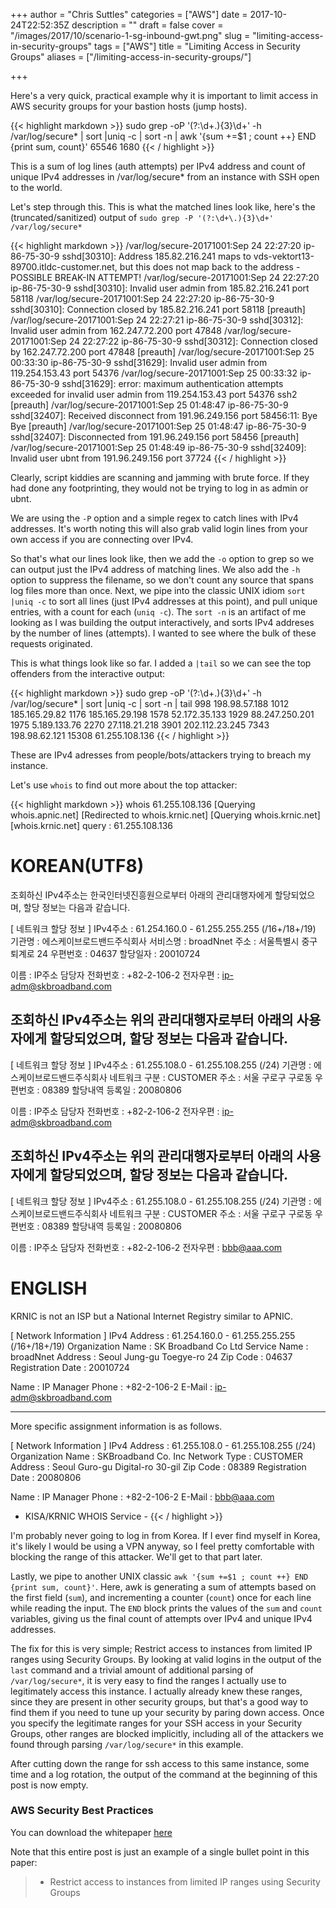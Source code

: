 +++
author = "Chris Suttles"
categories = ["AWS"]
date = 2017-10-24T22:52:35Z
description = ""
draft = false
cover = "/images/2017/10/scenario-1-sg-inbound-gwt.png"
slug = "limiting-access-in-security-groups"
tags = ["AWS"]
title = "Limiting Access in Security Groups"
aliases = ["/limiting-access-in-security-groups/"]

+++


Here's a very quick, practical example why it is important to limit access in AWS security groups for your bastion hosts (jump hosts). 

{{< highlight markdown >}}
sudo grep -oP '(?:\d+\.){3}\d+' -h /var/log/secure* | sort |uniq -c | sort -n | awk '{sum +=$1 ; count ++} END {print sum, count}'
65546 1680
{{< / highlight >}}

This is a sum of log lines (auth attempts) per IPv4 address and count of unique IPv4 addresses in /var/log/secure* from an instance with SSH open to the world.

Let's step through this. This is what the matched lines look like, here's the (truncated/sanitized) output of `sudo grep -P '(?:\d+\.){3}\d+'  /var/log/secure*`

{{< highlight markdown >}}
/var/log/secure-20171001:Sep 24 22:27:20 ip-86-75-30-9 sshd[30310]: Address 185.82.216.241 maps to vds-vektort13-89700.itldc-customer.net, but this does not map back to the address - POSSIBLE BREAK-IN ATTEMPT!
/var/log/secure-20171001:Sep 24 22:27:20 ip-86-75-30-9 sshd[30310]: Invalid user admin from 185.82.216.241 port 58118
/var/log/secure-20171001:Sep 24 22:27:20 ip-86-75-30-9 sshd[30310]: Connection closed by 185.82.216.241 port 58118 [preauth]
/var/log/secure-20171001:Sep 24 22:27:21 ip-86-75-30-9 sshd[30312]: Invalid user admin from 162.247.72.200 port 47848
/var/log/secure-20171001:Sep 24 22:27:22 ip-86-75-30-9 sshd[30312]: Connection closed by 162.247.72.200 port 47848 [preauth]
/var/log/secure-20171001:Sep 25 00:33:30 ip-86-75-30-9 sshd[31629]: Invalid user admin from 119.254.153.43 port 54376
/var/log/secure-20171001:Sep 25 00:33:32 ip-86-75-30-9 sshd[31629]: error: maximum authentication attempts exceeded for invalid user admin from 119.254.153.43 port 54376 ssh2 [preauth]
/var/log/secure-20171001:Sep 25 01:48:47 ip-86-75-30-9 sshd[32407]: Received disconnect from 191.96.249.156 port 58456:11: Bye Bye [preauth]
/var/log/secure-20171001:Sep 25 01:48:47 ip-86-75-30-9 sshd[32407]: Disconnected from 191.96.249.156 port 58456 [preauth]
/var/log/secure-20171001:Sep 25 01:48:49 ip-86-75-30-9 sshd[32409]: Invalid user ubnt from 191.96.249.156 port 37724
{{< / highlight >}}

Clearly, script kiddies are scanning and jamming with brute force. If they had done any footprinting, they would not be trying to log in as admin or ubnt. 

We are using the `-P` option and a simple regex to catch lines with IPv4 addresses. It's worth noting this will also grab valid login lines from your own access if you are connecting over IPv4.

So that's what our lines look like, then we add the `-o` option to grep so we can output just the IPv4 address of matching lines. We also add the `-h` option to suppress the filename, so we don't count any source that spans log files more than once. Next, we pipe into the classic UNIX idiom `sort |uniq -c` to sort all lines (just IPv4 addresses at this point), and pull unique entries, with a count for each (`uniq -c`). The `sort -n` is an artifact of me looking as I was building the output interactively, and sorts IPv4 addreses by the number of lines (attempts). I wanted to see where the bulk of these requests originated.

This is what things look like so far. I added a `|tail` so we can see the top offenders from the interactive output:

{{< highlight markdown >}}
sudo grep -oP '(?:\d+\.){3}\d+' -h /var/log/secure* | sort |uniq -c | sort -n | tail
    998 198.98.57.188
   1012 185.165.29.82
   1176 185.165.29.198
   1578 52.172.35.133
   1929 88.247.250.201
   1975 5.189.133.76
   2270 27.118.21.218
   3901 202.112.23.245
   7343 198.98.62.121
  15308 61.255.108.136
 {{< / highlight >}}
 
These are IPv4 adresses from people/bots/attackers trying to breach my instance.

Let's use `whois` to find out more about the top attacker:

{{< highlight markdown >}}
whois 61.255.108.136
[Querying whois.apnic.net]
[Redirected to whois.krnic.net]
[Querying whois.krnic.net]
[whois.krnic.net]
query : 61.255.108.136


# KOREAN(UTF8)

조회하신 IPv4주소는 한국인터넷진흥원으로부터 아래의 관리대행자에게 할당되었으며, 할당 정보는 다음과 같습니다.

[ 네트워크 할당 정보 ]
IPv4주소           : 61.254.160.0 - 61.255.255.255 (/16+/18+/19)
기관명             : 에스케이브로드밴드주식회사
서비스명           : broadNnet
주소               : 서울특별시 중구 퇴계로 24
우편번호           : 04637
할당일자           : 20010724

이름               : IP주소 담당자
전화번호           : +82-2-106-2
전자우편           : ip-adm@skbroadband.com

조회하신 IPv4주소는 위의 관리대행자로부터 아래의 사용자에게 할당되었으며, 할당 정보는 다음과 같습니다.
--------------------------------------------------------------------------------


[ 네트워크 할당 정보 ]
IPv4주소           : 61.255.108.0 - 61.255.108.255 (/24)
기관명             : 에스케이브로드밴드주식회사
네트워크 구분      : CUSTOMER
주소               : 서울 구로구 구로동
우편번호           : 08389
할당내역 등록일    : 20080806

이름               : IP주소 담당자
전화번호           : +82-2-106-2
전자우편           : ip-adm@skbroadband.com

조회하신 IPv4주소는 위의 관리대행자로부터 아래의 사용자에게 할당되었으며, 할당 정보는 다음과 같습니다.
--------------------------------------------------------------------------------


[ 네트워크 할당 정보 ]
IPv4주소           : 61.255.108.0 - 61.255.108.255 (/24)
기관명             : 에스케이브로드밴드주식회사
네트워크 구분      : CUSTOMER
주소               : 서울 구로구 구로동
우편번호           : 08389
할당내역 등록일    : 20080806

이름               : IP주소 담당자
전화번호           : +82-2-106-2
전자우편           : bbb@aaa.com


# ENGLISH

KRNIC is not an ISP but a National Internet Registry similar to APNIC.

[ Network Information ]
IPv4 Address       : 61.254.160.0 - 61.255.255.255 (/16+/18+/19)
Organization Name  : SK Broadband Co Ltd
Service Name       : broadNnet
Address            : Seoul Jung-gu Toegye-ro 24
Zip Code           : 04637
Registration Date  : 20010724

Name               : IP Manager
Phone              : +82-2-106-2
E-Mail             : ip-adm@skbroadband.com

--------------------------------------------------------------------------------

More specific assignment information is as follows.

[ Network Information ]
IPv4 Address       : 61.255.108.0 - 61.255.108.255 (/24)
Organization Name  : SKBroadband Co. Inc
Network Type       : CUSTOMER
Address            : Seoul Guro-gu Digital-ro 30-gil
Zip Code           : 08389
Registration Date  : 20080806

Name               : IP Manager
Phone              : +82-2-106-2
E-Mail             : bbb@aaa.com



- KISA/KRNIC WHOIS Service -
{{< / highlight >}}

I'm probably never going to log in from Korea. If I ever find myself in Korea, it's likely I would be using a VPN anyway, so I feel pretty comfortable with blocking the range of this attacker. We'll get to that part later.

Lastly, we pipe to another UNIX classic `awk '{sum +=$1 ; count ++} END {print sum, count}'`. Here, awk is generating a sum of attempts based on the first field (`sum`), and incrementing a counter (`count`) once for each line while reading the input. The `END` block prints the values of the `sum` and `count` variables, giving us the final count of attempts over IPv4 and unique IPv4 addresses.

The fix for this is very simple; Restrict access to instances from limited IP ranges using Security Groups. By looking at valid logins in the output of the `last` command and a trivial amount of additional parsing of `/var/log/secure*`, it is very easy to find the ranges I actually use to legitimately access this instance. I actually already knew these ranges, since they are present in other security groups, but that's a good way to find them if you need to tune up your security by paring down access. Once you specify the legitimate ranges for your SSH access in your Security Groups, other ranges are blocked implicitly, including all of the attackers we found through parsing `/var/log/secure*` in this example.

After cutting down the range for ssh access to this same instance, some time and a log rotation, the output of the command at the beginning of this post is now empty.

### AWS Security Best Practices

You can download the whitepaper [here](https://aws.amazon.com/whitepapers/aws-security-best-practices/)

Note that this entire post is just an example of a single bullet point in this paper:

> *  Restrict access to instances from limited IP ranges using Security Groups

